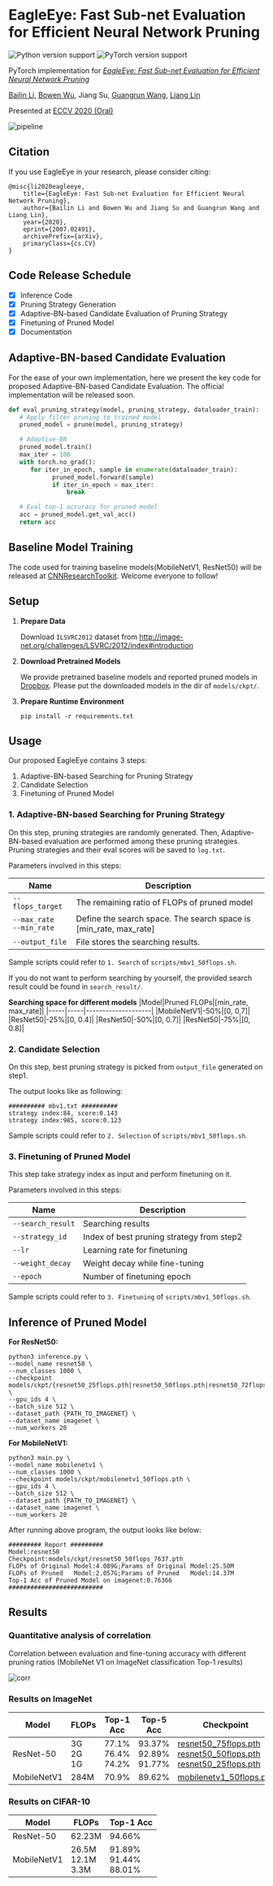 # EagleEye: Fast Sub-net Evaluation for Efficient Neural Network Pruning

![Python version support](https://img.shields.io/badge/python-3.6-blue.svg)
![PyTorch version support](https://img.shields.io/badge/pytorch-1.1.0-red.svg)

PyTorch implementation for *[EagleEye: Fast Sub-net Evaluation for Efficient Neural Network Pruning](https://arxiv.org/abs/2007.02491)*

[Bailin Li,](https://github.com/bezorro) [Bowen Wu](https://github.com/Bowenwu1), Jiang Su, [Guangrun Wang](https://wanggrun.github.io/projects/zw), [Liang Lin](http://www.linliang.net/)

Presented at [ECCV 2020 (Oral)](https://eccv2020.eu/accepted-papers/)

![pipeline](fig/eye.png)

## Citation

If you use EagleEye in your research, please consider citing:

```
@misc{li2020eagleeye,
    title={EagleEye: Fast Sub-net Evaluation for Efficient Neural Network Pruning},
    author={Bailin Li and Bowen Wu and Jiang Su and Guangrun Wang and Liang Lin},
    year={2020},
    eprint={2007.02491},
    archivePrefix={arXiv},
    primaryClass={cs.CV}
}
```

## Code Release Schedule

- [x] Inference Code
- [x] Pruning Strategy Generation
- [x] Adaptive-BN-based Candidate Evaluation of Pruning Strategy
- [x] Finetuning of Pruned Model
- [x] Documentation

## Adaptive-BN-based Candidate Evaluation

For the ease of your own implementation, here we present the key code for proposed Adaptive-BN-based Candidate Evaluation. The official implementation will be released soon.

```python
def eval_pruning_strategy(model, pruning_strategy, dataloader_train):
   # Apply filter pruning to trained model
   pruned_model = prune(model, pruning_strategy)

   # Adaptive-BN
   pruned_model.train()
   max_iter = 100
   with torch.no_grad():
      for iter_in_epoch, sample in enumerate(dataloader_train):
            pruned_model.forward(sample)
            if iter_in_epoch > max_iter:
                break

   # Eval top-1 accuracy for pruned model
   acc = pruned_model.get_val_acc()
   return acc
```

## Baseline Model Training

The code used for training baseline models(MobileNetV1, ResNet50) will be released at [CNNResearchToolkit](https://github.com/Bowenwu1/CNNResearchToolkit). Welcome everyone to follow!

## Setup

1. **Prepare Data**

   Download `ILSVRC2012` dataset from http://image-net.org/challenges/LSVRC/2012/index#introduction

2. **Download Pretrained Models**

   We provide pretrained baseline models and reported pruned models in [Dropbox](<https://www.dropbox.com/sh/im1janxv5p8u5jm/AAA7s6danrqdL42UvteICARra?dl=0>). Please put the downloaded models in the dir of `models/ckpt/`.

3. **Prepare Runtime Environment**

   ```shell
   pip install -r requirements.txt
   ```

## Usage

Our proposed EagleEye contains 3 steps:

1. Adaptive-BN-based Searching for Pruning Strategy
2. Candidate Selection
3. Finetuning of Pruned Model

### 1. Adaptive-BN-based Searching for Pruning Strategy

On this step, pruning strategies are randomly generated. Then, Adaptive-BN-based evaluation are performed among these pruning strategies. Pruning strategies and their eval scores will be saved to `log.txt`.

Parameters involved in this steps:

|Name|Description|
|----|-----------|
|`--flops_target`|The remaining ratio of FLOPs of pruned model|
|`--max_rate`<br>`--min_rate`|Define the search space. The search space is [min_rate, max_rate]|
|`--output_file`|File stores the searching results.|

Sample scripts could refer to `1. Search` of `scripts/mbv1_50flops.sh`.

If you do not want to perform searching by yourself, the provided search result could be found in `search_result/`.

**Searching space for different models**
|Model|Pruned FLOPs|[min_rate, max_rate]|
|-----|-----|--------------------|
|MobileNetV1|-50%|[0, 0,7]|
|ResNet50|-25%|[0, 0.4]|
|ResNet50|-50%|[0, 0.7]|
|ResNet50|-75%|[0, 0.8]|

### 2. Candidate Selection

On this step, best pruning strategy is picked from `output_file` generated on step1.

The output looks like as following:
```
########## mbv1.txt ##########
strategy index:84, score:0.143
strategy index:985, score:0.123
```

Sample scripts could refer to `2. Selection` of `scripts/mbv1_50flops.sh`.

### 3. Finetuning of Pruned Model

This step take strategy index as input and perform finetuning on it.

Parameters involved in this steps:

|Name|Description|
|----|-----------|
|`--search_result`|Searching results|
|`--strategy_id`|Index of best pruning strategy from step2|
|`--lr`|Learning rate for finetuning|
|`--weight_decay`|Weight decay while fine-tuning|
|`--epoch`|Number of finetuning epoch|

Sample scripts could refer to `3. Finetuning` of `scripts/mbv1_50flops.sh`.



## Inference of Pruned Model

**For ResNet50:**

```shell
python3 inference.py \
--model_name resnet50 \
--num_classes 1000 \
--checkpoint models/ckpt/{resnet50_25flops.pth|resnet50_50flops.pth|resnet50_72flops.pth} \
--gpu_ids 4 \
--batch_size 512 \
--dataset_path {PATH_TO_IMAGENET} \
--dataset_name imagenet \
--num_workers 20
```

**For MobileNetV1:**

```shell
python3 main.py \
--model_name mobilenetv1 \
--num_classes 1000 \
--checkpoint models/ckpt/mobilenetv1_50flops.pth \
--gpu_ids 4 \
--batch_size 512 \
--dataset_path {PATH_TO_IMAGENET} \
--dataset_name imagenet \
--num_workers 20
```

After running above program, the output looks like below:

```
######### Report #########                                                                                                                                                  
Model:resnet50
Checkpoint:models/ckpt/resnet50_50flops_7637.pth
FLOPs of Original Model:4.089G;Params of Original Model:25.50M
FLOPs of Pruned   Model:2.057G;Params of Pruned   Model:14.37M
Top-1 Acc of Pruned Model on imagenet:0.76366
##########################
```


## Results

### Quantitative analysis of correlation

Correlation between evaluation and fine-tuning accuracy with different pruning ratios (MobileNet V1 on ImageNet classification Top-1 results)

![corr](fig/cor_fix_flops.png)

### Results on ImageNet

| Model | FLOPs | Top-1 Acc | Top-5 Acc | Checkpoint |
| ---   | ----  |  -------  | --------  | ---------------- |
| ResNet-50 | 3G<br>2G<br>1G | 77.1%<br>76.4%<br>74.2%| 93.37%<br>92.89%<br>91.77% | [resnet50_75flops.pth](https://www.dropbox.com/s/ij6a6xbbtyfozc8/resnet50_75flops.pth?dl=0) <br> [resnet50_50flops.pth](https://www.dropbox.com/s/czc5hl7zjl2d146/resnet50_50flops.pth?dl=0) <br> [resnet50_25flops.pth](https://www.dropbox.com/s/ezdmjvlxx7pgrpo/resnet50_25flops.pth?dl=0) |
| MobileNetV1 | 284M | 70.9% |  89.62% | [mobilenetv1_50flops.pth](https://www.dropbox.com/s/80o2fxcc63z59qw/mobilenetv1_50flops_latest.pth?dl=0) |

### Results on CIFAR-10

| Model | FLOPs | Top-1 Acc |
| ---   | ----  |  -----    |
| ResNet-50 | 62.23M | 94.66% |
| MobileNetV1 | 26.5M<br>12.1M<br>3.3M | 91.89% <br> 91.44% <br> 88.01% |


